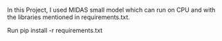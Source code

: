 In this Project, I used MIDAS small model which can run on CPU and with the libraries mentioned in requirements.txt.

Run pip install -r requirements.txt
